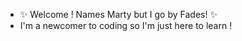 - ✨️ Welcome ! Names Marty but I go by Fades! ✨️
- I'm a newcomer to coding so I'm just here to learn ! 


